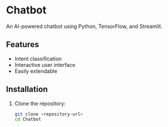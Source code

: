 # Chatbot
An AI-powered chatbot using Python, TensorFlow, and Streamlit.

## Features
- Intent classification
- Interactive user interface
- Easily extendable

## Installation
1. Clone the repository:
   ```bash
   git clone <repository-url>
   cd Chatbot

